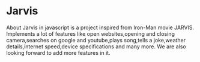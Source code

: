 # Jarvis
About Jarvis in javascript is a project inspired from Iron-Man movie JARVIS. Implements a lot of features like open websites,opening and closing camera,searches on google and youtube,plays song,tells a joke,weather details,internet speed,device specifications and many more. We are also looking forward to add more features in it.
